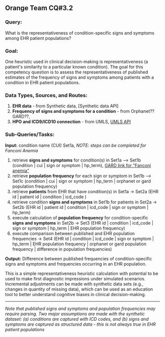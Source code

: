 ## Orange Team CQ#3.2

### Query: 
What is the representativeness of condition-specific signs and symptoms among EHR patient populations?

### Goal:
One heuristic used in clinical decision-making is representativeness (a patient's similarity to a particular known condition). The goal for this competency question is to assess the representativeness of published estimates of the frequency of signs and symptoms among patients with a condition in EHR patient populations.

### Data Types, Sources, and Routes:
1. **EHR data** - from Synthetic data, [Synthetic data API]
2. **Frequency of signs and symptoms for a condition** - from Orphanet?? GARD??,
3. **HPO and ICD9/ICD10 connection** - from UMLS, [UMLS API](https://documentation.uts.nlm.nih.gov/rest/home.html)

### Sub-Queries/Tasks:
**Input:** condition name (CUI) Set1a, *NOTE: steps can be completed for Fanconi Anemia*

1. retrieve **signs and symptoms** for condition(s) in Set1a --> Set1b (condition | cui | sign or symptom | hp_term), [GARD link for "Fanconi anemia"](https://rarediseases.info.nih.gov/diseases/6425/index)
2. retrieve **population frequency** for each sign or symptom in Set1b --> Set1c (condition | cui | sign or symptom | hp_term | orphanet or gard population frequency)
3. retrieve **patients** from EHR that have condition(s) in Set1a -> Set2a (EHR id | patient id | condition | icd_code )
4. retrieve condition **signs and symptoms** in Set1b for patients in Set2a -> Set2b (EHR id | patient id | condition | icd_code | sign or symptom | hp_term)
5. execute calculation of **population frequency** for condition-specific **signs and symptoms** in Set2b -> Set3 (EHR id | condition | icd_code | sign or symptom | hp_term | EHR population frequency)
6. execute comparison between published and EHR population frequencies -> Set4 (EHR id | condition | icd_code | sign or symptom | hp_term | EHR population frequency | orphanet or gard population frequency | difference in population frequencies)

**Output:** Difference between published frequencies of condition-specific signs and symptoms and frequencies occurring in an EHR population.

This is a simple representativeness heuristic calculation with potential to be used to make first diagnostic impressions under simulated scenarios. Incremental adjustments can be made with synthetic data sets (e.g., changes in quantity of missing data), which can be used as an education tool to better understand cognitive biases in clinical decision-making.

--------

*Note that published signs and symptoms and population frequencies may require parsing. Two major assumptions are made with the synthetic dataset: (a) conditions are captured with ICD codes, and (b) signs and symptoms are captured as structured data - this is not always true in EHR patient populations*
